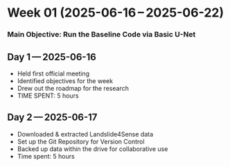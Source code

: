 # Week 01 (2025-06-16 – 2025-06-22)
### Main Objective: Run the Baseline Code via Basic U-Net
## Day 1 — 2025-06-16
- Held first official meeting
- Identified objectives for the week
- Drew out the roadmap for the research
- TIME SPENT: 5 hours 
  

## Day 2 — 2025-06-17  
- Downloaded & extracted Landslide4Sense data  
- Set up the Git Repository for Version Control
- Backed up data within the drive for collaborative use
- Time spent: 5 hours

